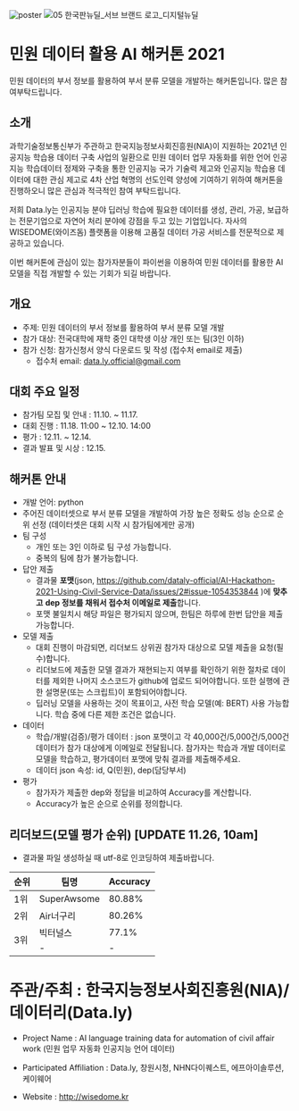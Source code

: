 ![poster](https://user-images.githubusercontent.com/93746948/141390138-95203535-9597-4983-81a6-c3be58595f9e.png)
![05 한국판뉴딜_서브 브랜드 로고_디지털뉴딜](https://user-images.githubusercontent.com/93746948/142318440-ef042a4d-a070-4d5c-8df7-1426c30ace8c.png)

# 민원 데이터 활용 AI 해커톤 2021
민원 데이터의 부서 정보를 활용하여 부서 분류 모델을 개발하는 해커톤입니다. 많은 참여부탁드립니다.

## 소개
과학기술정보통신부가 주관하고 한국지능정보사회진흥원(NIA)이 지원하는 2021년 인공지능 학습용 데이터 구축 사업의 일환으로 민원 데이터 업무 자동화를 위한 언어 인공지능 학습데이터 정제와 구축을 통한 인공지능 국가 기술력 제고와 인공지능 학습용 데이터에 대한 관심 제고로 4차 산업 혁명의 선도인력 양성에 기여하기 위하여 해커톤을 진행하오니 많은 관심과 적극적인 참여 부탁드립니다.

저희 Data.ly는 인공지능 분야 딥러닝 학습에 필요한 데이터를 생성, 관리, 가공, 보급하는 전문기업으로 자연어 처리 분야에 강점을 두고 있는 기업입니다. 자사의 WISEDOME(와이즈돔) 플랫폼을 이용해 고품질 데이터 가공 서비스를 전문적으로 제공하고 있습니다.

이번 해커톤에 관심이 있는 참가자분들이 파이썬을 이용하여 민원 데이터를 활용한 AI 모델을 직접 개발할 수 있는 기회가 되길 바랍니다.

## 개요
+ 주제: 민원 데이터의 부서 정보를 활용하여 부서 분류 모델 개발
+ 참가 대상: 전국대학에 재학 중인 대학생 이상 개인 또는 팀(3인 이하)
+ 참가 신청: 참가신청서 양식 다운로드 및 작성 (접수처 email로 제출)
  - 접수처 email: data.ly.official@gmail.com
  
## 대회 주요 일정
+ 참가팀 모집 및 안내 : 11.10. ~ 11.17.
+ 대회 진행 : 11.18. 11:00 ~ 12.10. 14:00
+ 평가 : 12.11. ~ 12.14.
+ 결과 발표 및 시상 : 12.15.

## 해커톤 안내
+ 개발 언어: python
+ 주어진 데이터셋으로 부서 분류 모델을 개발하여 가장 높은 정확도 성능 순으로 순위 선정 (데이터셋은 대회 시작 시 참가팀에게만 공개)
+ 팀 구성
  + 개인 또는 3인 이하로 팀 구성 가능합니다.
  + 중복의 팀에 참가 불가능합니다.
+ 답안 제출
  + 결과물 **포맷**(json, https://github.com/dataly-official/AI-Hackathon-2021-Using-Civil-Service-Data/issues/2#issue-1054353844
  )에 **맞추고** **dep 정보를 채워서 접수처 이메일로 제출**합니다.
  + 포맷 불일치시 해당 파일은 평가되지 않으며, 한팀은 하루에 한번 답안을 제출 가능합니다.
+ 모델 제출
  + 대회 진행이 마감되면, 리더보드 상위권 참가자 대상으로 모델 제출을 요청(필수)합니다.
  + 리더보드에 제출한 모델 결과가 재현되는지 여부를 확인하기 위한 절차로
    데이터를 제외한 나머지 소스코드가 github에 업로드 되어야합니다.
    또한 실행에 관한 설명문(또는 스크립트)이 포함되어야합니다.
  + 딥러닝 모델을 사용하는 것이 목표이고, 사전 학습 모델(예: BERT) 사용 가능합니다. 
    학습 중에 다른 제한 조건은 없습니다.
+ 데이터 
  + 학습/개발(검증)/평가 데이터 : json 포맷이고 각 40,000건/5,000건/5,000건 데이터가 참가 대상에게 이메일로 전달됩니다.
    참가자는 학습과 개발 데이터로 모델을 학습하고, 평가데이터 포맷에 맞춰 결과를 제출해주세요.
  + 데이터 json 속성: id, Q(민원), dep(담당부서)  
+ 평가
  + 참가자가 제출한 dep와 정답을 비교하여 Accuracy를 계산합니다.
  + Accuracy가 높은 순으로 순위를 정의합니다. 

## 리더보드(모델 평가 순위) [UPDATE 11.26, 10am]
 + 결과물 파일 생성하실 때 utf-8로 인코딩하여 제출바랍니다.
<table>
    <thead>
        <tr>
            <th>순위</th>
            <th>팀명</th>
            <th>Accuracy</th>
        </tr>
    </thead>
    <tbody>        
        <tr>
            <td> 1위 </td>
            <td> SuperAwsome </td>
            <td> 80.88% </td>
        </tr>
        <tr>
            <td> 2위 </td>
            <td> Air너구리 </td>
            <td> 80.26% </td>
        </tr>
        <tr>
            <td rowspan=2> 3위 </td>
            <td> 빅터널스 </td>
            <td> 77.1% </td>
        </tr>
        <tr>            
            <td> - </td>
            <td> - </td>
        </tr>
    </tbody>
</table>


# 주관/주최 : 한국지능정보사회진흥원(NIA)/데이터리(Data.ly)

+ Project Name : AI language training data for automation of civil affair work (민원 업무 자동화 인공지능 언어 데이터)

+ Participated Affiliation : Data.ly, 창원시청, NHN다이퀘스트, 에프아이솔루션, 케이웨어  

+ Website : <http://wisedome.kr>
